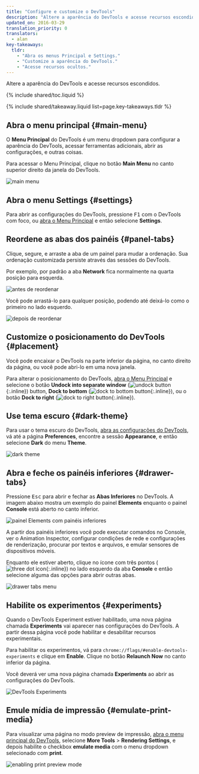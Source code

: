 ```yaml
---
title: "Configure e customize o DevTools"
description: "Altere a aparência do DevTools e acesse recursos escondidos."
updated_on: 2016-03-29
translation_priority: 0
translators:
  - alan
key-takeaways:
  tldr:
    - "Abra os menus Principal e Settings."
    - "Customize a aparência do DevTools."
    - "Acesse recursos ocultos."
---
```


<p class="intro">Altere a aparência do DevTools e acesse recursos escondidos.</p>

{% include shared/toc.liquid %}

{% include shared/takeaway.liquid list=page.key-takeaways.tldr %}

## Abra o menu principal {#main-menu}

O **Menu Principal** do DevTools é um menu dropdown para configurar a aparência
do DevTools, acessar ferramentas adicionais, abrir as configurações, e outras coisas.

Para acessar o Menu Principal, clique no botão **Main Menu** no canto superior direito
da janela do DevTools.

![main menu](images/main-menu.png)

## Abra o menu Settings {#settings}

Para abrir as configurações do DevTools, pressione <kbd>F1</kbd> com o DevTools com foco,
ou [abra o Menu Principal](#main-menu) e então selecione **Settings**.

## Reordene as abas dos painéis {#panel-tabs}

Clique, segure, e arraste a aba de um painel para mudar a ordenação. Sua ordenação customizada
persiste através das sessões do DevTools.

Por exemplo, por padrão a aba **Network** fica normalmente na quarta posição para esquerda.

![antes de reordenar](images/before-reorder.png)

Você pode arrastá-lo para qualquer posição, podendo até deixá-lo como o primeiro no lado esquerdo.

![depois de reordenar](images/after-reorder.png)

## Customize o posicionamento do DevTools {#placement}

Você pode encaixar o DevTools na parte inferior da página, no canto direito da página, ou
você pode abri-lo em uma nova janela.

Para alterar o posicionamento do DevTools, [abra o Menu Principal](#main-menu) e selecione
o botão **Undock into separate window**
(![undock button](images/undock.png){:.inline})
button, **Dock to bottom**
(![dock to bottom button](images/dock-bottom.png){:.inline}), ou
o botão **Dock to right**
(![dock to right button](images/dock-right.png){:.inline}).

## Use tema escuro {#dark-theme}

Para usar o tema escuro do DevTools, [abra as configurações do DevTools](#settings),
vá até a página **Preferences**, encontre a sessão **Appearance**, e então
selecione **Dark** do menu **Theme**.

![dark theme](images/dark-theme.png)

## Abra e feche os painéis inferiores {#drawer-tabs}

Pressione <kbd>Esc</kbd> para abrir e fechar as **Abas Inferiores** no DevTools. A imagem
abaixo mostra um exemplo do painel **Elements** enquanto o painel **Console**
está aberto no canto inferior.

![painel Elements com painéis inferiores](images/drawer.png)

A partir dos painéis inferiores você pode executar comandos no Console, ver o Animation
Inspector, configurar condições de rede e configurações de renderização, procurar por
textos e arquivos, e emular sensores de dispositivos móveis.

Enquanto ele estiver aberto, clique no ícone com três pontos
(![three dot icon](images/three-dot.png){:.inline}) no lado esquerdo da aba
**Console** e então selecione alguma das opções para abrir outras abas.

![drawer tabs menu](images/drawer-tabs.png)

## Habilite os experimentos {#experiments}

Quando o DevTools Experiment estiver habilitado, uma nova página chamada **Experiments**
vai aparecer nas configurações do DevTools. A partir dessa página você pode habilitar e desabilitar
recursos experimentais.

Para habilitar os experimentos, vá para `chrome://flags/#enable-devtools-experiments`
e clique em **Enable**. Clique no botão **Relaunch Now** no canto inferior da página.

Você deverá ver uma nova página chamada **Experiments** ao abrir as configurações do DevTools.

![DevTools Experiments](images/experiments.png)

## Emule mídia de impressão {#emulate-print-media}

Para visualizar uma página no modo preview de impressão, [abra o menu principal do DevTools](#main-menu),
selecione **More Tools** > **Rendering Settings**, e depois habilite
o checkbox **emulate media** com o menu dropdown selecionado com **print**.

![enabling print preview mode](images/emulate-print-media.png)
